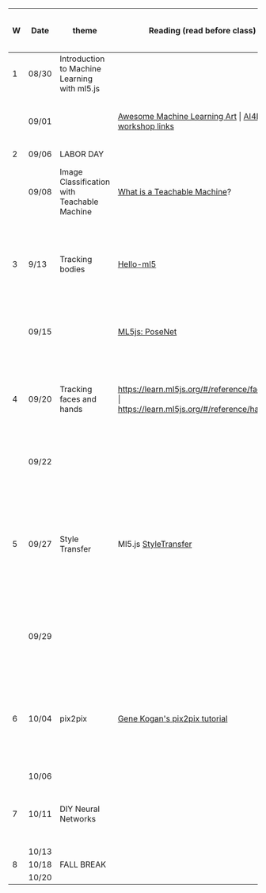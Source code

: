| **W** | **Date** | **theme**                                    | **Reading (read before class)**                              | **videos (watch before class)**                              | **Assignment (complete before class)**                       |
| ----- | -------- | -------------------------------------------- | ------------------------------------------------------------ | ------------------------------------------------------------ | ------------------------------------------------------------ |
| 1     | 08/30    | Introduction to Machine Learning with ml5.js |                                                              |                                                              |                                                              |
|       | 09/01    |                                              | [Awesome Machine Learning Art](https://github.com/vibertthio/awesome-machine-learning-art) \| [AI4D workshop links](https://github.com/mmattyg/AI4D) |                                                              | Make a list of projects and people that interest you.        |
| 2     | 09/06    | LABOR DAY                                    |                                                              |                                                              |                                                              |
|       | 09/08    | Image Classification with Teachable Machine  | [What is a Teachable Machine](https://experiments.withgoogle.com/teachable-machine)? | [Teachable Machine 1: Image Classification](https://youtu.be/kwcillcWOg0) | Submit a project idea to Discord that uses Teachable Machine. |
| 3     | 9/13     | Tracking bodies                              | [Hello-ml5](https://learn.ml5js.org/#/tutorials/hello-ml5)   | [Nostalgia -> Art -> Creativity -> Evolution as  Data + Direction](https://youtu.be/tcAZ9KvBtkg?list=PLCpMvp7ftsnIbNwRnQJbDNRqO6qiN3EyH&t=2354), Alyosha Efros | Submit a project idea to Discord using Pose Estimation.      |
|       | 09/15    |                                              | [ML5js: PoseNet](https://learn.ml5js.org/#/reference/posenet) | [ml5.js Pose Estimation with PoseNet](https://www.youtube.com/watch?v=OIo-DIOkNVg), Dan Shiffman |                                                              |
| 4     | 09/20    | Tracking faces and hands                     | https://learn.ml5js.org/#/reference/face-api \| https://learn.ml5js.org/#/reference/handpose | [How Machine  Learning Can Benefit Human Creators](https://youtu.be/5PAgyGiCZEk), [Dr.Rebecca Fiebrink](https://www.doc.gold.ac.uk/~/mas01rf/homepage/) | Submit a project idea to Discord that uses hand or face tracking. |
|       | 09/22    |                                              |                                                              | Shiffman: [ml5.js Pose Estimation with PoseNet](https://youtu.be/OIo-DIOkNVg) |                                                              |
| 5     | 09/27    | Style Transfer                               | Ml5.js [StyleTransfer](https://learn.ml5js.org/#/reference/style-transfer?id=styletransfer) | [The Art Of  Deception - Encountering Perception as a Creative Material](https://youtu.be/_3NTUZ4-RVM), [Shiry  Ginosar](https://people.eecs.berkeley.edu/~shiry/) | Submit a project idea to Discord that combines style transfer with pose estimation or hand/face tracking. |
|       | 09/29    |                                              |                                                              | [Gene Kogan: Visualization, deepdream, style & texture synthesis](https://ml4a.github.io/classes/itp-F18/05/) |                                                              |
| 6     | 10/04    | pix2pix                                      | [Gene Kogan's pix2pix tutorial](https://ml4a.github.io/guides/Pix2Pix/) | [A Socratic  debate, Alyosha Efros and Phillip Isola](https://youtu.be/tcAZ9KvBtkg) | Submit a project idea to Discord that uses pix2pix with pose estimation or hand/face tracking. |
|       | 10/06    |                                              |                                                              |                                                              |                                                              |
| 7     | 10/11    | DIY Neural Networks                          |                                                              | [Neural  Abstractions](https://youtu.be/CU2NQyPeAH8), [Tom  White](http://drip.net/) | Submit a project idea to Discord that uses a DIY Neural Network. |
|       | 10/13    |                                              |                                                              |                                                              |                                                              |
| 8     | 10/18    | FALL BREAK                                   |                                                              |                                                              |                                                              |
|       | 10/20    |                                              |                                                              |                                                              |                                                              |

